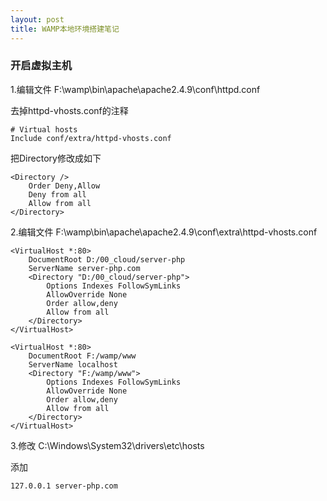 ```yaml
---
layout: post
title: WAMP本地环境搭建笔记
---
```


### 开启虚拟主机 ###

1.编辑文件 F:\wamp\bin\apache\apache2.4.9\conf\httpd.conf

去掉httpd-vhosts.conf的注释

    # Virtual hosts
    Include conf/extra/httpd-vhosts.conf
    
把Directory修改成如下

    <Directory />
        Order Deny,Allow
        Deny from all
    	Allow from all
    </Directory>


2.编辑文件 F:\wamp\bin\apache\apache2.4.9\conf\extra\httpd-vhosts.conf

    <VirtualHost *:80>
	    DocumentRoot D:/00_cloud/server-php
	    ServerName server-php.com
	    <Directory "D:/00_cloud/server-php">
		    Options Indexes FollowSymLinks
		    AllowOverride None
		    Order allow,deny
		    Allow from all
	    </Directory>
    </VirtualHost>
    
    <VirtualHost *:80>
	    DocumentRoot F:/wamp/www
	    ServerName localhost
	    <Directory "F:/wamp/www">
		    Options Indexes FollowSymLinks
		    AllowOverride None
		    Order allow,deny
		    Allow from all
	    </Directory>
    </VirtualHost>

3.修改 C:\Windows\System32\drivers\etc\hosts

添加

    127.0.0.1 server-php.com